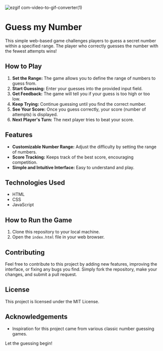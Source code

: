 ![ezgif com-video-to-gif-converter(1)](https://github.com/user-attachments/assets/a2268c73-605c-4cf2-a1e2-7820ca10c53c)
# Guess my Number





This simple web-based game challenges players to guess a secret number within a specified range. The player who correctly guesses the number with the fewest attempts wins!

## How to Play

1. **Set the Range:**  The game allows you to define the range of numbers to guess from.
2. **Start Guessing:** Enter your guesses into the provided input field.
3. **Get Feedback:** The game will tell you if your guess is too high or too low.
4. **Keep Trying:** Continue guessing until you find the correct number.
5. **See Your Score:** Once you guess correctly, your score (number of attempts) is displayed.
6. **Next Player's Turn:** The next player tries to beat your score.

## Features

* **Customizable Number Range:** Adjust the difficulty by setting the range of numbers.
* **Score Tracking:**  Keeps track of the best score, encouraging competition.
* **Simple and Intuitive Interface:** Easy to understand and play.

## Technologies Used

* HTML
* CSS
* JavaScript

## How to Run the Game

1. Clone this repository to your local machine.
2. Open the `index.html` file in your web browser.

## Contributing

Feel free to contribute to this project by adding new features, improving the interface, or fixing any bugs you find. Simply fork the repository, make your changes, and submit a pull request.

## License

This project is licensed under the MIT License.   


## Acknowledgements

* Inspiration for this project came from various classic number guessing games.

Let the guessing begin! 
